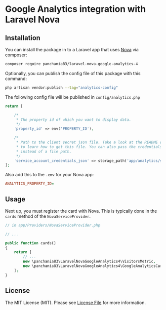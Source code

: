 # Google Analytics integration with Laravel Nova

## Installation

You can install the package in to a Laravel app that uses [Nova](https://nova.laravel.com) via composer:

```bash
composer require panchania83/laravel-nova-google-analytics-4
```

Optionally, you can publish the config file of this package with this command:

``` bash
php artisan vendor:publish --tag="analytics-config"
```

The following config file will be published in `config/analytics.php`

```php
return [

    /*
     * The property id of which you want to display data.
     */
    'property_id' => env('PROPERTY_ID'),

    /*
     * Path to the client secret json file. Take a look at the README of this package
     * to learn how to get this file. You can also pass the credentials as an array
     * instead of a file path.
     */
    'service_account_credentials_json' => storage_path('app/analytics/service-account-credentials.json'),
];

```

Also add this to the `.env` for your Nova app:

```ini
ANALYTICS_PROPERTY_ID=
```


## Usage

Next up, you must register the card with Nova. This is typically done in the `cards` method of the `NovaServiceProvider`.

```php
// in app/Providers/NovaServiceProvider.php

// ...

public function cards()
{
    return [
        // ...
        new \panchania83\LaravelNovaGoogleAnalytics4\VisitorsMetric,
        new \panchania83\LaravelNovaGoogleAnalytics4\GoogleAnalyticsCard,
    ];
}
```


## License

The MIT License (MIT). Please see [License File](LICENSE.md) for more information.
